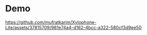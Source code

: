 # Demo

https://github.com/mufratkarim/Xylophone-Lite/assets/37815709/981e74a4-d162-4bcc-a322-580cf3d9ee50

